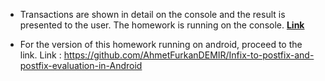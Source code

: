 * Transactions are shown in detail on the console and the result is presented to the user. The homework is running on the console. [**Link**](/Infix_to_postfix_and_postfix_evaluation.c)

* For the version of this homework running on android, proceed to the link. Link : https://github.com/AhmetFurkanDEMIR/Infix-to-postfix-and-postfix-evaluation-in-Android
